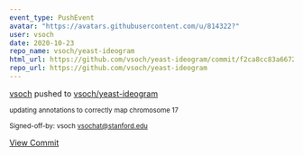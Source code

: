 ```yaml
---
event_type: PushEvent
avatar: "https://avatars.githubusercontent.com/u/814322?"
user: vsoch
date: 2020-10-23
repo_name: vsoch/yeast-ideogram
html_url: https://github.com/vsoch/yeast-ideogram/commit/f2ca8cc83a667293a715a7560d3fa1d8edc3b226
repo_url: https://github.com/vsoch/yeast-ideogram
---
```


<a href='https://github.com/vsoch' target='_blank'>vsoch</a> pushed to <a href='https://github.com/vsoch/yeast-ideogram' target='_blank'>vsoch/yeast-ideogram</a>

<small>updating annotations to correctly map chromosome 17

Signed-off-by: vsoch <vsochat@stanford.edu></small>

<a href='https://github.com/vsoch/yeast-ideogram/commit/f2ca8cc83a667293a715a7560d3fa1d8edc3b226' target='_blank'>View Commit</a>